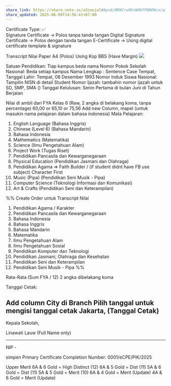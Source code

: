 ```yaml
---
share_link: https://share.note.sx/a3zaujal#Ap+G/BMXCrwOKsW0DfPNNONcx/qfNbCnMIl4HvEz5hE
share_updated: 2025-06-09T14:56:41+07:00
---
```

Certificate Type: ✅  
Signature Certificate → Polos tanpa tanda tangan
Digital Signature Certificate → Polos dengan tanda tangan
E-Certificate → Using digital certificate template & signature


Transcript Nilai
Paper A4 (Polos) Using Kop BBS (Have Margin)
![](https://i.imgur.com/KuU5xux.png)

Satuan Pendidikan: Tiap kampus beda nama
Nomor Pokok Sekolah Nasional: Beda setiap kampus
Nama Lengkap : Sentence Case
Tempat, Tanggal Lahir: Tempat, 08 Desember 1993
Nomor Induk Siswa Nasional: Tampilin NISN di detail Student
Nomor Ijazah: tambahin nomor ijazah untuk SD, SMP, SMA ()
Tanggal Kelulusan: Senin Pertama di bulan Juni di Tahun Berjalan

Nilai di ambil dari FYA Kelas 6 (Raw, 2 angka di belakang koma, tanpa percentage) 60,00 or 65,10 or 75,56
Add new Column, mapel (untuk masukin nama pelajaran dalam bahasa indonesia)
Mata Pelajaran:
1. English Language (Bahasa Inggris)
2. Chinese (Level 6) (Bahasa Mandarin)
3. Bahasa Indonesia
4. Mathematics (Matematika)
5. Science (Ilmu Pengetahuan Alam)
6. Project Work (Tugas Riset)
7. Pendidikan Pancasila dan Kewarganegaraan
8. Physical Education (Pendidikan Jasmani dan Olahraga)
9. Pendidikan Agama  ⇒ Faith Builder / (if student didnt have FB use subject) Character First
10. Music (Pipa) (Pendidikan Seni Musik - Pipa)
11. Computer Science (Teknologi Informasi dan Komunikasi)
12. Art & Crafts (Pendidikan Seni dan Keterampilan)

%% Create Order untuk Transcript Nilai

1. Pendidikan Agama / Karakter
2. Pendidikan Pancasila dan Kewarganegaraan
3. Bahasa Indonesia
4. Bahasa Inggris
5. Bahasa Mandarin
6. Matematika
7. Ilmu Pengetahuan Alam
8. Ilmu Pengetahuan Sosial
9. Pendidikan Komputer dan Teknologi
10. Pendidikan Jasmani, Olahraga dan Kesehatan
11. Pendidikan Seni dan Keterampilan
12. Pendidikan Seni Musik - Pipa %%

Rata-Rata (Sum FYA / 12) 2 angka dibelakang koma

Tanggal Cetak: 

Add column City di Branch
Pilih tanggal untuk mengisi tanggal cetak
Jakarta, (Tanggal Cetak)
-
Kepala Sekolah,  


Linawati Lauw (Full Name only)

-------------------
NIP -



simpen Primary Certificate Completion Number: 0001/eCPE/PIK/2025



Upper
Merit
6A & 6 Gold = High Distinct (12)
6A & 5 Gold = Dist (11)
5A & 6 Gold = Dist (11)
5A & 5 Gold = Merit (10)
6A & 4 Gold = Merit (Update)
4A & 6 Gold = Merit (Update)

